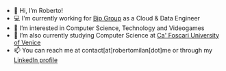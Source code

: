 - 👋 Hi, I’m Roberto!
- 💻 I'm currently working for [Bip Group](https://bip-group.com) as a Cloud & Data Engineer
- 👀 I’m interested in Computer Science, Technology and Videogames
- 🌱 I’m also currently studying Computer Science at [Ca' Foscari University of Venice](https://www.unive.it/english)
- 📫 You can reach me at contact\[at\]robertomilan\[dot\]me or through my [LinkedIn profile](https://www.linkedin.com/in/roberto-milan/)
<!-- - 💞️ I’m looking to collaborate on ... -->
<!---
MSRobert96/MSRobert96 is a ✨ special ✨ repository because its `README.md` (this file) appears on your GitHub profile.
You can click the Preview link to take a look at your changes.
--->
